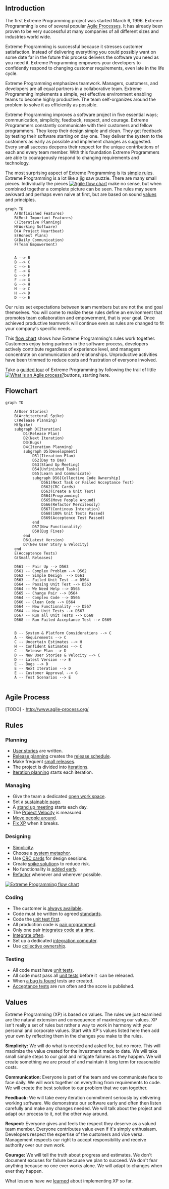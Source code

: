 ## Introduction

The first Extreme Programming project was started March 6, 1996. Extreme Programming is one of several popular [Agile Processes](http://www.agile-process.org/). It has already been proven to be very successful at many companies of all different sizes and industries world wide.

Extreme Programming is successful because it stresses customer satisfaction. Instead of delivering everything you could possibly want on some date far in the future this process delivers the software you need as you need it. Extreme Programming empowers your developers to confidently respond to changing customer requirements, even late in the life cycle.

Extreme Programming emphasizes teamwork. Managers, customers, and developers are all equal partners in a collaborative team. Extreme Programming implements a simple, yet effective environment enabling teams to become highly productive. The team self-organizes around the problem to solve it as efficiently as possible.

Extreme Programming improves a software project in five essential ways; communication, simplicity, feedback, respect, and courage. Extreme Programmers constantly communicate with their customers and fellow programmers. They keep their design simple and clean. They get feedback by testing their software starting on day one. They deliver the system to the customers as early as possible and implement changes as suggested. Every small success deepens their respect for the unique contributions of each and every team member. With this foundation Extreme Programmers are able to courageously respond to changing requirements and technology.

The most surprising aspect of Extreme Programming is its [simple rules](#rules). Extreme Programming is a lot like a jig saw puzzle. There are many small pieces. Individually the pieces [![Agile flow chart](images/agileflowchart.gif)](http://www.agile-process.org/) make no sense, but when combined together a complete picture can be seen. The rules may seem awkward and perhaps even naive at first, but are based on sound [values](values.html) and principles.


```mermaid
graph TD
    A(Unfinished Features) 
    B(Most Important Features)
    C(Iterative Planning)
    H(Working Software)
    D(A Project Heartbeat)
    E(Honest Plans)
    G(Daily Communication)
    F(Team Empowerment)


    A --> B
    B --> C
    C --> E
    E --> G
    G --> F
    F --> G
    G --> H
    H --> C
    H --> D
    D --> E
```



Our rules set expectations between team members but are not the end goal themselves. You will come to realize these rules define an environment that promotes team collaboration and empowerment, that is your goal. Once achieved productive teamwork will continue even as rules are changed to fit your company's specific needs.

This [flow chart](map/project.html) shows how Extreme Programming's rules work together. Customers enjoy being partners in the software process, developers actively contribute regardless of experience level, and managers concentrate on communication and relationships. Unproductive activities have been trimmed to reduce costs and frustration of everyone involved.

Take a [guided tour](http://www.agile-process.org/) of Extreme Programming by following the trail of little[![What is an Agile process?](images/xplinksm.gif)](http://www.agile-process.org/)buttons, starting here.

## Flowchart

```mermaid
graph TD
    
    A(User Stories) 
    B(Architectural Spike)
    C(Release Planning)
    H(Spike)
    subgraph D[Iteration]
        D1(Release Plan)
        D2(Next Iteration)
        D3(Bugs)
        D4(Iteration Planning)
        subgraph D5[Development]
            D51(Iteration Plan)
            D52(Day to Day)
            D53(Stand Up Meeting)
            D54(Unfinished Tasks)
            D55(Learn and Communicate)
            subgraph D56[Collective Code Ownership]
                D561(Next Task or Failed Acceptance Test)
                D562(CRC Cards)
                D563(Create a Unit Test)
                D564(Programming)
                D565(Move People Around)
                D566(Refactor Mercilessly)
                D567(Continous Interation)
                D568(100% Unit Tests Passed)
                D569(Acceptence Test Passed)
            end 
            D57(New Functionality)
            D58(Bug Fixes)
        end
        D6(Latest Version)
        D7(New User Story & Velocity)
    end
    E(Acceptence Tests)
    G(Small Releases)

    D561 -- Pair Up --> D563
    D561 -- Complex Problem --> D562
    D562 -- Simple Design  --> D561
    D563 -- Failed Unit Test --> D564
    D564 -- Passing Unit Test --> D563
    D564 -- We Need Help --> D565
    D565 -- Change Pair --> D564
    D564 -- Complex Code --> D566
    D566 -- Clean Code --> D564
    D564 -- New Functionality --> D567
    D564 -- New Unit Tests --> D567
    D567 -- Run all Unit Tests --> D568
    D568 -- Run Failed Acceptance Test --> D569


    B -- System & Platform Considerations --> C
    A -- Requirements --> C
    C -- Uncertain Estimates --> H
    H -- Confident Estimates --> C
    C -- Release Plan --> D
    D -- New User Stories & Velocity --> C
    D -- Latest Version --> E
    E -- Bugs --> D
    E -- Next Iteration --> D 
    E -- Customer Approval --> G
    A -- Test Scenarios --> E


```

## Agile Process

[TODO] - http://www.agile-process.org/

## Rules

### Planning

* [User stories](rules/userstories.html) are written.
* [Release planning](rules/planninggame.html) creates the [release schedule](rules/commit.html).
* Make frequent [small releases](rules/releaseoften.html).
* The project is divided into [iterations](rules/iterative.html).
* [Iteration planning](rules/iterationplanning.html) starts each iteration.

### Managing

* Give the team a dedicated [open work space](rules/space.html).
* Set a [sustainable page](rules/overtime.html).
* A [stand up meeting](rules/standupmeeting.html) starts each day.
* The [Project Velocity](rules/velocity.html) is measured.
* [Move people around](rules/movepeople.html).
* [Fix XP](rules/fixit.html) when it breaks.

### Designing

* [Simplicity](rules/simple.html).
* Choose a [system metaphor](rules/metaphor.html).
* Use [CRC cards](rules/crccards.html) for design sessions.
* Create [spike solution](rules/spike.html)s to reduce risk.
* No functionality is [added early](rules/early.html).
* [Refactor](rules/refactor.html) whenever and wherever possible.

[![Extreme Programming flow chart](map/images/projectsml.gif)](map/project.html)
### Coding

* The customer is [always available](rules/customer.html).
* Code must be written to agreed [standards](rules/standards.html).
* Code the [unit test first](rules/testfirst.html).
* All production code is [pair programmed](rules/pair.html).
* Only one pair [integrates code at a time](rules/sequential.html).
* [Integrate often](rules/integrateoften.html).
* Set up a dedicated [integration computer](rules/dedicated.html).
* Use [collective ownership](rules/collective.html).

### Testing

* All code must have [unit tests](rules/unittests.html).
* All code must pass all [unit tests](rules/unittests.html) before it  can be released.
* When [a bug is found](rules/bugs.html) tests are created.
* [Acceptance tests](rules/functionaltests.html) are run often and the score is published.

## Values

Extreme Programming (XP) is based on values. The rules we just examined are the natural extension and consequence of maximizing our values. XP isn't really a set of rules but rather a way to work in harmony with your personal and corporate values. Start with XP's values listed here then add your own by reflecting them in the changes you make to the rules.

**Simplicity:** We will do what is needed and asked for, but no more. This will maximize the value created for the investment made to date. We will take small simple steps to our goal and mitigate failures as they happen. We will create something we are proud of and maintain it long term for reasonable costs.

**Communication:** Everyone is part of the team and we communicate face to face daily. We will work together on everything from requirements to code. We will create the best solution to our problem that we can together.

**Feedback:** We will take every iteration commitment seriously by delivering working software. We demonstrate our software early and often then listen carefully and make any changes needed. We will talk about the project and adapt our process to it, not the other way around.

**Respect:** Everyone gives and feels the respect they deserve as a valued team member. Everyone contributes value even if it's simply enthusiasm. Developers respect the expertise of the customers and vice versa. Management respects our right to accept responsibility and receive authority over our own work.

**Courage:** We will tell the truth about progress and estimates. We don't document excuses for failure because we plan to succeed. We don't fear anything because no one ever works alone. We will adapt to changes when ever they happen.

What lessons have we [learned](lessons.html) about implementing XP so far.